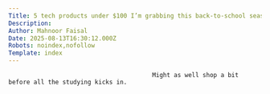 ```yaml
---
Title: 5 tech products under $100 I’m grabbing this back-to-school season
Description: 
Author: Mahnoor Faisal
Date: 2025-08-13T16:30:12.000Z
Robots: noindex,nofollow
Template: index
---
```


                                            Might as well shop a bit before all the studying kicks in.
                                        